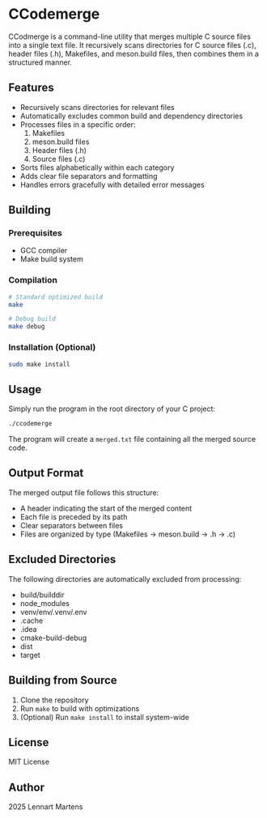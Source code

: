 # CCodemerge

CCodmerge is a command-line utility that merges multiple C source files into a single text file. It recursively scans directories for C source files (.c), header files (.h), Makefiles, and meson.build files, then combines them in a structured manner.

## Features

- Recursively scans directories for relevant files
- Automatically excludes common build and dependency directories
- Processes files in a specific order:
  1. Makefiles
  2. meson.build files
  3. Header files (.h)
  4. Source files (.c)
- Sorts files alphabetically within each category
- Adds clear file separators and formatting
- Handles errors gracefully with detailed error messages

## Building

### Prerequisites

- GCC compiler
- Make build system

### Compilation

```bash
# Standard optimized build
make

# Debug build
make debug
```

### Installation (Optional)

```bash
sudo make install
```

## Usage

Simply run the program in the root directory of your C project:

```bash
./ccodemerge
```

The program will create a `merged.txt` file containing all the merged source code.

## Output Format

The merged output file follows this structure:

- A header indicating the start of the merged content
- Each file is preceded by its path
- Clear separators between files
- Files are organized by type (Makefiles → meson.build → .h → .c)

## Excluded Directories

The following directories are automatically excluded from processing:

- build/builddir
- node_modules
- venv/env/.venv/.env
- .cache
- .idea
- cmake-build-debug
- dist
- target

## Building from Source

1. Clone the repository
2. Run `make` to build with optimizations
3. (Optional) Run `make install` to install system-wide

## License

MIT License

## Author

2025 Lennart Martens
